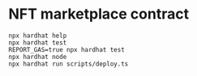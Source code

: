 # NFT marketplace contract

```shell
npx hardhat help
npx hardhat test
REPORT_GAS=true npx hardhat test
npx hardhat node
npx hardhat run scripts/deploy.ts
```
